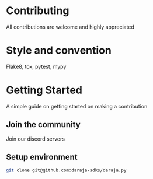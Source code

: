 # Contributing

All contributions are welcome and highly appreciated

# Style and convention

Flake8, tox, pytest, mypy

# Getting Started

A simple guide on getting started on making a contribution

## Join the community

Join our discord servers

## Setup environment

```bash
git clone git@github.com:daraja-sdks/daraja.py
```
